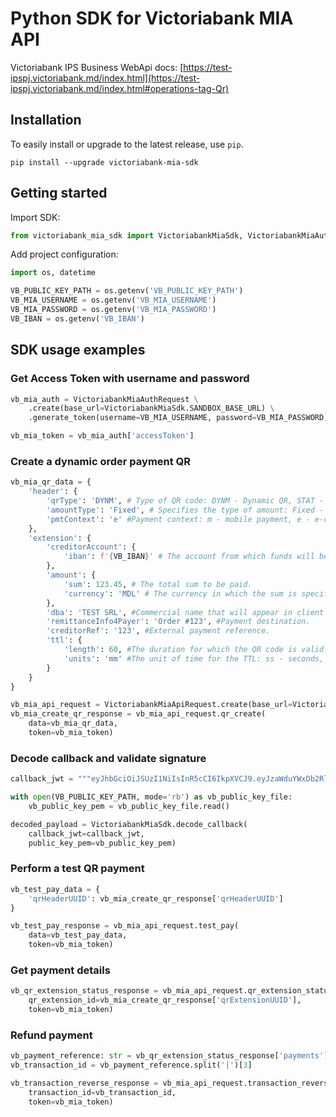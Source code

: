 # Python SDK for Victoriabank MIA API
Victoriabank IPS Business WebApi docs: [https://test-ipspj.victoriabank.md/index.html](https://test-ipspj.victoriabank.md/index.html#operations-tag-Qr)

## Installation
To easily install or upgrade to the latest release, use `pip`.
```shell
pip install --upgrade victoriabank-mia-sdk
```

## Getting started
Import SDK:

```python
from victoriabank_mia_sdk import VictoriabankMiaSdk, VictoriabankMiaAuthRequest, VictoriabankMiaApiRequest
```

Add project configuration:

```python
import os, datetime

VB_PUBLIC_KEY_PATH = os.getenv('VB_PUBLIC_KEY_PATH')
VB_MIA_USERNAME = os.getenv('VB_MIA_USERNAME')
VB_MIA_PASSWORD = os.getenv('VB_MIA_PASSWORD')
VB_IBAN = os.getenv('VB_IBAN')
```

## SDK usage examples
### Get Access Token with username and password

```python
vb_mia_auth = VictoriabankMiaAuthRequest \
    .create(base_url=VictoriabankMiaSdk.SANDBOX_BASE_URL) \
    .generate_token(username=VB_MIA_USERNAME, password=VB_MIA_PASSWORD)

vb_mia_token = vb_mia_auth['accessToken']
```

### Create a dynamic order payment QR

```python
vb_mia_qr_data = {
    'header': {
        'qrType': 'DYNM', # Type of QR code: DYNM - Dynamic QR, STAT - Static QR, HYBR - Hybrid QR
        'amountType': 'Fixed', # Specifies the type of amount: Fixed - Dynamic QR, Controlled - Static QR, Free - Hybrid QR
        'pmtContext': 'e' #Payment context: m - mobile payment, e - e-commerce payment, i - invoice payment, 0 - other
    },
    'extension': {
        'creditorAccount': {
            'iban': f'{VB_IBAN}' # The account from which funds will be debited credited.
        },
        'amount': {
            'sum': 123.45, # The total sum to be paid.
            'currency': 'MDL' # The currency in which the sum is specified.
        },
        'dba': 'TEST SRL', #Commercial name that will appear in client APP.
        'remittanceInfo4Payer': 'Order #123', #Payment destination.
        'creditorRef': '123', #External payment reference.
        'ttl': {
            'length': 60, #The duration for which the QR code is valid.
            'units': 'mm' #The unit of time for the TTL: ss - seconds, mm - minutes
        }
    }
}

vb_mia_api_request = VictoriabankMiaApiRequest.create(base_url=VictoriabankMiaSdk.SANDBOX_BASE_URL)
vb_mia_create_qr_response = vb_mia_api_request.qr_create(
    data=vb_mia_qr_data,
    token=vb_mia_token)
```

### Decode callback and validate signature

```python
callback_jwt = """eyJhbGciOiJSUzI1NiIsInR5cCI6IkpXVCJ9.eyJzaWduYWxDb2RlIjoiRXhwaXJhdGlvbiIsInNpZ25hbER0VG0iOiIyMDI0LTEwLTAxVDE1OjA3OjQ1KzAzOjAwIiwicXJIZWFkZXJVVUlEIjoiYmQxMjA0OWItNjUxZC00MGEwLWIyYmMtZDZhMGY3ZTJiN2M3IiwicXJFeHRlbnNpb25VVUlEIjoiNjU0YWNkNjktNjAyYy00MzUxLTk1OTItODE0M2FlMjhkM2U0IiwicGF5bWVudCI6bnVsbH0.WJ5t8jtg2_6DPrxQNIcu50gsW7cDC8IMdjvOBO9wW3toIdeAljlMPxd_lLCWJiKXToRAVHU7a1EB4mLyzyw1iCcRadnsSqm21TrpDZWTjv3uL-XiMLrWOsGBf0aJJRFcGbysU_ym9YLonQMmYLF0voq39yAPMHO7CLCniSMhVdJ9Q5xnrq52y6Yn5YzefCNb2tAQ-erm-8_mCaF0DWd0UFhPA6TRXyV2l5GCkLbyhlUB9gVoVTdSN-XxA_1aoNTusheZPDH1InL03Bx3G8muaVxOMrMIsVCJJYAaTFKiQTBf0M49oTQpdPWeeS9wHaS7aSS3gUcFsOOEPavj7J8vxg"""

with open(VB_PUBLIC_KEY_PATH, mode='rb') as vb_public_key_file:
    vb_public_key_pem = vb_public_key_file.read()

decoded_payload = VictoriabankMiaSdk.decode_callback(
    callback_jwt=callback_jwt,
    public_key_pem=vb_public_key_pem)
```

### Perform a test QR payment

```python
vb_test_pay_data = {
    'qrHeaderUUID': vb_mia_create_qr_response['qrHeaderUUID']
}

vb_test_pay_response = vb_mia_api_request.test_pay(
    data=vb_test_pay_data,
    token=vb_mia_token)
```

### Get payment details

```python
vb_qr_extension_status_response = vb_mia_api_request.qr_extension_status(
    qr_extension_id=vb_mia_create_qr_response['qrExtensionUUID'],
    token=vb_mia_token)
```

### Refund payment

```python
vb_payment_reference: str = vb_qr_extension_status_response['payments'][0]['reference']
vb_transaction_id = vb_payment_reference.split('|')[3]

vb_transaction_reverse_response = vb_mia_api_request.transaction_reverse(
    transaction_id=vb_transaction_id,
    token=vb_mia_token)
```
